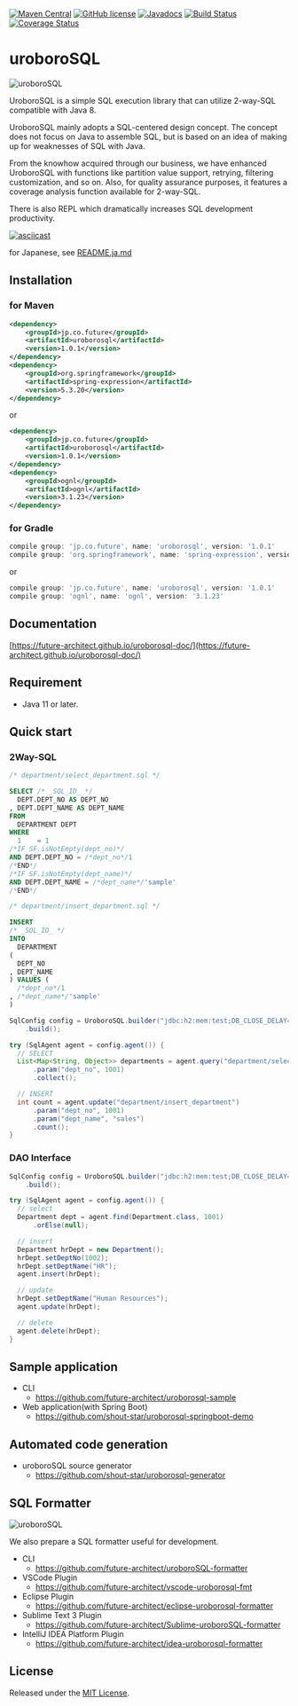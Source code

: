 [![Maven Central](https://maven-badges.herokuapp.com/maven-central/jp.co.future/uroborosql/badge.svg?style=plastic)](https://maven-badges.herokuapp.com/maven-central/jp.co.future/uroborosql) [![GitHub license](https://img.shields.io/badge/license-MIT-blue.svg?style=plastic)](https://raw.githubusercontent.com/future-architect/uroborosql/master/LICENSE) [![Javadocs](https://www.javadoc.io/badge/jp.co.future/uroborosql.svg)](https://www.javadoc.io/doc/jp.co.future/uroborosql) [![Build Status](https://github.com/future-architect/uroborosql/actions/workflows/ci.yml/badge.svg)](https://github.com/future-architect/uroborosql/actions/workflows/ci.yml) [![Coverage Status](https://coveralls.io/repos/github/future-architect/uroborosql/badge.svg?branch=master)](https://coveralls.io/github/future-architect/uroborosql?branch=master)

uroboroSQL
==========

<img src="https://future-architect.github.io/uroborosql-doc//images/logo.png" style="max-width: 600px;" alt="uroboroSQL" />

UroboroSQL is a simple SQL execution library that can utilize 2-way-SQL compatible with Java 8.

UroboroSQL mainly adopts a SQL-centered design concept. The concept does not focus on Java to assemble SQL, but is based on an idea of making up for weaknesses of SQL with Java.

From the knowhow acquired through our business, we have enhanced UroboroSQL with functions like partition value support, retrying, filtering customization, and so on. Also, for quality assurance purposes, it features a coverage analysis function available for 2-way-SQL.

There is also REPL which dramatically increases SQL development productivity.

[![asciicast](https://asciinema.org/a/122312.png)](https://asciinema.org/a/122312)

for Japanese, see [README.ja.md](https://github.com/future-architect/uroborosql/blob/master/README.ja.md)

## Installation

### for Maven

```xml
<dependency>
    <groupId>jp.co.future</groupId>
    <artifactId>uroborosql</artifactId>
    <version>1.0.1</version>
</dependency>
<dependency>
    <groupId>org.springframework</groupId>
    <artifactId>spring-expression</artifactId>
    <version>5.3.20</version>
</dependency>
```

or

```xml
<dependency>
    <groupId>jp.co.future</groupId>
    <artifactId>uroborosql</artifactId>
    <version>1.0.1</version>
</dependency>
<dependency>
    <groupId>ognl</groupId>
    <artifactId>ognl</artifactId>
    <version>3.1.23</version>
</dependency>
```

### for Gradle

```gradle
compile group: 'jp.co.future', name: 'uroborosql', version: '1.0.1'
compile group: 'org.springframework', name: 'spring-expression', version: '5.3.20'
```

or

```gradle
compile group: 'jp.co.future', name: 'uroborosql', version: '1.0.1'
compile group: 'ognl', name: 'ognl', version: '3.1.23'
```

## Documentation

[https://future-architect.github.io/uroborosql-doc/](https://future-architect.github.io/uroborosql-doc/)

## Requirement

- Java 11 or later.

## Quick start

### 2Way-SQL

```sql
/* department/select_department.sql */

SELECT /* _SQL_ID_ */
  DEPT.DEPT_NO AS DEPT_NO
, DEPT.DEPT_NAME AS DEPT_NAME
FROM
  DEPARTMENT DEPT
WHERE
  1    = 1
/*IF SF.isNotEmpty(dept_no)*/
AND DEPT.DEPT_NO = /*dept_no*/1
/*END*/
/*IF SF.isNotEmpty(dept_name)*/
AND DEPT.DEPT_NAME = /*dept_name*/'sample'
/*END*/

```

```sql
/* department/insert_department.sql */

INSERT
/* _SQL_ID_ */
INTO
  DEPARTMENT
(
  DEPT_NO
, DEPT_NAME
) VALUES (
  /*dept_no*/1
, /*dept_name*/'sample'
)
```

```java
SqlConfig config = UroboroSQL.builder("jdbc:h2:mem:test;DB_CLOSE_DELAY=-1", "sa", "")
    .build();

try (SqlAgent agent = config.agent()) {
  // SELECT
  List<Map<String, Object>> departments = agent.query("department/select_department")
      .param("dept_no", 1001)
      .collect();

  // INSERT
  int count = agent.update("department/insert_department")
      .param("dept_no", 1001)
      .param("dept_name", "sales")
      .count();
}
```

### DAO Interface

```java
SqlConfig config = UroboroSQL.builder("jdbc:h2:mem:test;DB_CLOSE_DELAY=-1", "sa", "")
    .build();

try (SqlAgent agent = config.agent()) {
  // select
  Department dept = agent.find(Department.class, 1001)
      .orElse(null);

  // insert
  Department hrDept = new Department();
  hrDept.setDeptNo(1002);
  hrDept.setDeptName("HR");
  agent.insert(hrDept);

  // update
  hrDept.setDeptName("Human Resources");
  agent.update(hrDept);

  // delete
  agent.delete(hrDept);
}
```

## Sample application

- CLI
  - <https://github.com/future-architect/uroborosql-sample>
- Web application(with Spring Boot)
  - <https://github.com/shout-star/uroborosql-springboot-demo>

## Automated code generation

- uroboroSQL source generator
  - <https://github.com/shout-star/uroborosql-generator>

## SQL Formatter

<img src="https://github.com/future-architect/uroboroSQL-formatter/raw/master/image/uroboroSQLformatter_logo.png" style="max-width: 500px;" alt="uroboroSQL" />

We also prepare a SQL formatter useful for development.

- CLI
  - <https://github.com/future-architect/uroboroSQL-formatter>
- VSCode Plugin
  - <https://github.com/future-architect/vscode-uroborosql-fmt>
- Eclipse Plugin
  - <https://github.com/future-architect/eclipse-uroborosql-formatter>
- Sublime Text 3 Plugin
  - <https://github.com/future-architect/Sublime-uroboroSQL-formatter>
- IntelliJ IDEA Platform Plugin
  - <https://github.com/future-architect/idea-uroborosql-formatter>

## License

Released under the [MIT License](https://github.com/future-architect/uroborosql/blob/master/LICENSE).

